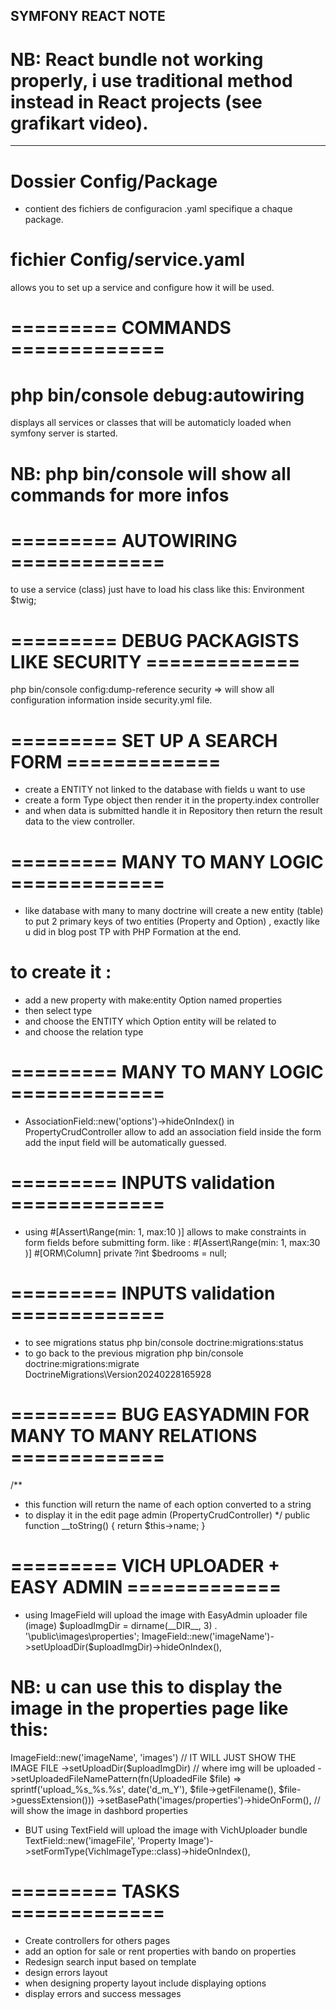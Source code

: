 ## SYMFONY REACT NOTE
# NB: React bundle not working properly, i use traditional method instead in React projects (see grafikart video).

-----------
# Dossier Config/Package
- contient des fichiers de configuracion .yaml specifique a chaque package. 

# fichier Config/service.yaml
allows you to set up a service and configure how it will be used.

# ========= COMMANDS =============

# php bin/console debug:autowiring
displays all services or classes that will be automaticly loaded when symfony server is started.

# NB: php bin/console will show all commands for more infos

# ========= AUTOWIRING =============
to use a service (class) just have to load his class like this:
Environment $twig;

# ========= DEBUG PACKAGISTS LIKE SECURITY =============
php bin/console config:dump-reference security => will show all configuration information inside security.yml file.


# ========= SET UP A SEARCH FORM =============
- create a ENTITY not linked to the database with fields u want to use
- create a form Type object then render it in the property.index controller
- and when data is submitted handle it in Repository then return the result data to the view controller.

# ========= MANY TO MANY LOGIC =============
- like database with many to many doctrine will create a new entity (table) to put 2 primary keys of two entities (Property and Option)
, exactly like u did in blog post TP with PHP Formation at the end.
# to create it :
- add a new property with make:entity Option named properties
- then select <relation> type
- and choose the ENTITY which Option entity will be related to
- and choose the relation type


# ========= MANY TO MANY LOGIC =============
- AssociationField::new('options')->hideOnIndex() in PropertyCrudController allow to add an association field inside the form
add the input field will be automatically guessed.


# ========= INPUTS validation =============
- using #[Assert\Range(min: 1, max:10 )] allows to make constraints in form fields before submitting form.
like : 
#[Assert\Range(min: 1, max:30 )]
#[ORM\Column]
private ?int $bedrooms = null;

# ========= INPUTS validation =============
- to see migrations status
php bin/console doctrine:migrations:status
- to go back to the previous migration
php bin/console doctrine:migrations:migrate DoctrineMigrations\Version20240228165928


# ========= BUG EASYADMIN FOR MANY TO MANY RELATIONS =============
/**
 * this function will return the name of each option converted to a string
 * to display it in the edit page admin (PropertyCrudController)
*/
public function __toString()
{
    return $this->name;
}


# ========= VICH UPLOADER + EASY ADMIN =============
- using ImageField will upload the image with EasyAdmin uploader file (image)
$uploadImgDir = dirname(__DIR__, 3) . '\public\images\properties';
ImageField::new('imageName')->setUploadDir($uploadImgDir)->hideOnIndex(),
# NB: u can use this to display the image in the properties page like this:
ImageField::new('imageName', 'images') // IT WILL JUST SHOW THE IMAGE FILE
    ->setUploadDir($uploadImgDir) // where img will be uploaded
    ->setUploadedFileNamePattern(fn(UploadedFile $file) => sprintf('upload_%s_%s.%s', date('d_m_Y'), $file->getFilename(), $file->guessExtension()))
    ->setBasePath('images/properties')->hideOnForm(), // will show the image in dashbord properties
    
- BUT using TextField will upload the image with VichUploader bundle
TextField::new('imageFile', 'Property Image')->setFormType(VichImageType::class)->hideOnIndex(),



# ========= TASKS =============
- Create controllers for others pages
- add an option for sale or rent properties with bando on properties
- Redesign search input based on template 
- design errors layout
- when designing property layout include displaying options
- display errors and success messages

